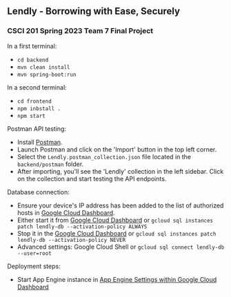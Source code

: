 ## Lendly - Borrowing with Ease, Securely

### CSCI 201 Spring 2023 Team 7 Final Project

In a first terminal:
- `cd backend`
- `mvn clean install`
- `mvn spring-boot:run`

In a second terminal:
- `cd frontend`
- `npm inbstall .`
- `npm start`

Postman API testing:
- Install [Postman](https://www.postman.com/downloads/).
- Launch Postman and click on the 'Import' button in the top left corner.
- Select the `Lendly.postman_collection.json` file located in the `backend/postman` folder.
- After importing, you'll see the 'Lendly' collection in the left sidebar. Click on the collection and start testing the API endpoints.

Database connection:
- Ensure your device's IP address has been added to the list of authorized hosts in [Google Cloud Dashboard](https://console.cloud.google.com).
- Either start it from [Google Cloud Dashboard](https://console.cloud.google.com) or `gcloud sql instances patch lendly-db --activation-policy ALWAYS`
- Stop it in the [Google Cloud Dashboard](https://console.cloud.google.com) or `gcloud sql instances patch lendly-db --activation-policy NEVER`
- Advanced settings: Google Cloud Shell or `gcloud sql connect lendly-db --user=root`

Deployment steps:
- Start App Engine instance in [App Engine Settings within Google Cloud Dashboard](https://console.cloud.google.com/appengine/settings)